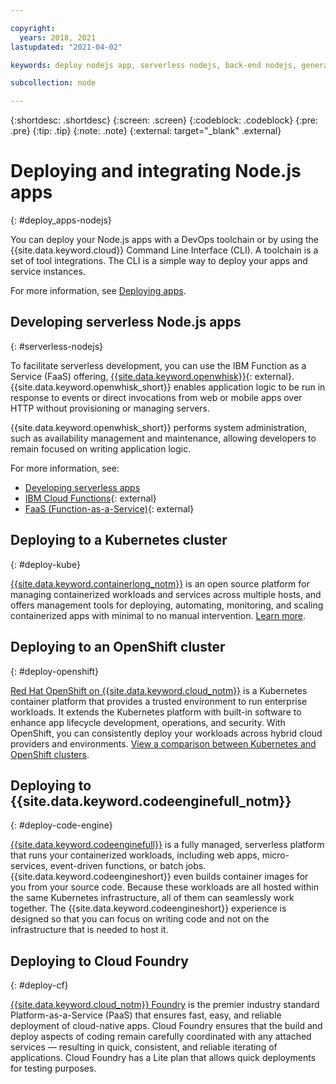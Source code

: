 ```yaml
---

copyright:
  years: 2018, 2021
lastupdated: "2021-04-02"

keywords: deploy nodejs app, serverless nodejs, back-end nodejs, generated sdk nodejs, cloud foundry deploy nodejs, kubernetes deploy nodejs, nodejs, helm

subcollection: node

---
```


{:shortdesc: .shortdesc}
{:screen: .screen}
{:codeblock: .codeblock}
{:pre: .pre}
{:tip: .tip}
{:note: .note}
{:external: target="_blank" .external}

# Deploying and integrating Node.js apps
{: #deploy_apps-nodejs}

You can deploy your Node.js apps with a DevOps toolchain or by using the {{site.data.keyword.cloud}} Command Line Interface (CLI). A toolchain is a set of tool integrations. The CLI is a simple way to deploy your apps and service instances.

For more information, see [Deploying apps](/docs/apps?topic=apps-deploying-apps).

## Developing serverless Node.js apps
{: #serverless-nodejs}

To facilitate serverless development, you can use the IBM Function as a Service (FaaS) offering, [{{site.data.keyword.openwhisk}}](https://www.ibm.com/cloud/functions){: external}. {{site.data.keyword.openwhisk_short}} enables application logic to be run in response to events or direct invocations from web or mobile apps over HTTP without provisioning or managing servers.

{{site.data.keyword.openwhisk_short}} performs system administration, such as availability management and maintenance, allowing developers to remain focused on writing application logic.

For more information, see:
* [Developing serverless apps](/docs/apps?topic=apps-serverless)
* [IBM Cloud Functions](https://www.ibm.com/cloud/functions){: external}
* [FaaS (Function-as-a-Service)](https://www.ibm.com/cloud/learn/faas){: external}

## Deploying to a Kubernetes cluster
{: #deploy-kube}

[{{site.data.keyword.containerlong_notm}}](/docs/containers?topic=containers-getting-started) is an open source platform for managing containerized workloads and services across multiple hosts, and offers management tools for deploying, automating, monitoring, and scaling containerized apps with minimal to no manual intervention. [Learn more](https://www.ibm.com/cloud/learn/kubernetes).

## Deploying to an OpenShift cluster
{: #deploy-openshift}

[Red Hat OpenShift on {{site.data.keyword.cloud_notm}}](/docs/openshift?topic=openshift-getting-started) is a Kubernetes container platform that provides a trusted environment to run enterprise workloads. It extends the Kubernetes platform with built-in software to enhance app lifecycle development, operations, and security. With OpenShift, you can consistently deploy your workloads across hybrid cloud providers and environments. [View a comparison between Kubernetes and OpenShift clusters](/docs/openshift?topic=openshift-cs_ov#openshift_kubernetes).

## Deploying to {{site.data.keyword.codeenginefull_notm}}
{: #deploy-code-engine}

[{{site.data.keyword.codeenginefull}}](/docs/codeengine?topic=codeengine-getting-started) is a fully managed, serverless platform that runs your containerized workloads, including web apps, micro-services, event-driven functions, or batch jobs. {{site.data.keyword.codeengineshort}} even builds container images for you from your source code. Because these workloads are all hosted within the same Kubernetes infrastructure, all of them can seamlessly work together. The {{site.data.keyword.codeengineshort}} experience is designed so that you can focus on writing code and not on the infrastructure that is needed to host it.

## Deploying to Cloud Foundry
{: #deploy-cf}

[{{site.data.keyword.cloud_notm}} Foundry](/docs/cloud-foundry-public?topic=cloud-foundry-public-getting-started) is the premier industry standard Platform-as-a-Service (PaaS) that ensures fast, easy, and reliable deployment of cloud-native apps. Cloud Foundry ensures that the build and deploy aspects of coding remain carefully coordinated with any attached services — resulting in quick, consistent, and reliable iterating of applications. Cloud Foundry has a Lite plan that allows quick deployments for testing purposes.
